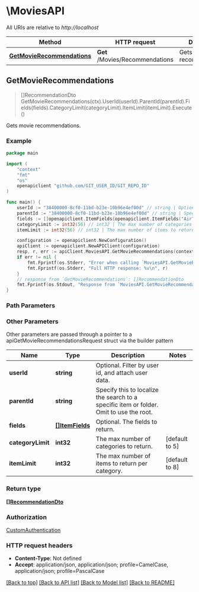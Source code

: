 # \MoviesAPI

All URIs are relative to *http://localhost*

Method | HTTP request | Description
------------- | ------------- | -------------
[**GetMovieRecommendations**](MoviesAPI.md#GetMovieRecommendations) | **Get** /Movies/Recommendations | Gets movie recommendations.



## GetMovieRecommendations

> []RecommendationDto GetMovieRecommendations(ctx).UserId(userId).ParentId(parentId).Fields(fields).CategoryLimit(categoryLimit).ItemLimit(itemLimit).Execute()

Gets movie recommendations.

### Example

```go
package main

import (
	"context"
	"fmt"
	"os"
	openapiclient "github.com/GIT_USER_ID/GIT_REPO_ID"
)

func main() {
	userId := "38400000-8cf0-11bd-b23e-10b96e4ef00d" // string | Optional. Filter by user id, and attach user data. (optional)
	parentId := "38400000-8cf0-11bd-b23e-10b96e4ef00d" // string | Specify this to localize the search to a specific item or folder. Omit to use the root. (optional)
	fields := []openapiclient.ItemFields{openapiclient.ItemFields("AirTime")} // []ItemFields | Optional. The fields to return. (optional)
	categoryLimit := int32(56) // int32 | The max number of categories to return. (optional) (default to 5)
	itemLimit := int32(56) // int32 | The max number of items to return per category. (optional) (default to 8)

	configuration := openapiclient.NewConfiguration()
	apiClient := openapiclient.NewAPIClient(configuration)
	resp, r, err := apiClient.MoviesAPI.GetMovieRecommendations(context.Background()).UserId(userId).ParentId(parentId).Fields(fields).CategoryLimit(categoryLimit).ItemLimit(itemLimit).Execute()
	if err != nil {
		fmt.Fprintf(os.Stderr, "Error when calling `MoviesAPI.GetMovieRecommendations``: %v\n", err)
		fmt.Fprintf(os.Stderr, "Full HTTP response: %v\n", r)
	}
	// response from `GetMovieRecommendations`: []RecommendationDto
	fmt.Fprintf(os.Stdout, "Response from `MoviesAPI.GetMovieRecommendations`: %v\n", resp)
}
```

### Path Parameters



### Other Parameters

Other parameters are passed through a pointer to a apiGetMovieRecommendationsRequest struct via the builder pattern


Name | Type | Description  | Notes
------------- | ------------- | ------------- | -------------
 **userId** | **string** | Optional. Filter by user id, and attach user data. | 
 **parentId** | **string** | Specify this to localize the search to a specific item or folder. Omit to use the root. | 
 **fields** | [**[]ItemFields**](ItemFields.md) | Optional. The fields to return. | 
 **categoryLimit** | **int32** | The max number of categories to return. | [default to 5]
 **itemLimit** | **int32** | The max number of items to return per category. | [default to 8]

### Return type

[**[]RecommendationDto**](RecommendationDto.md)

### Authorization

[CustomAuthentication](../README.md#CustomAuthentication)

### HTTP request headers

- **Content-Type**: Not defined
- **Accept**: application/json, application/json; profile=CamelCase, application/json; profile=PascalCase

[[Back to top]](#) [[Back to API list]](../README.md#documentation-for-api-endpoints)
[[Back to Model list]](../README.md#documentation-for-models)
[[Back to README]](../README.md)

